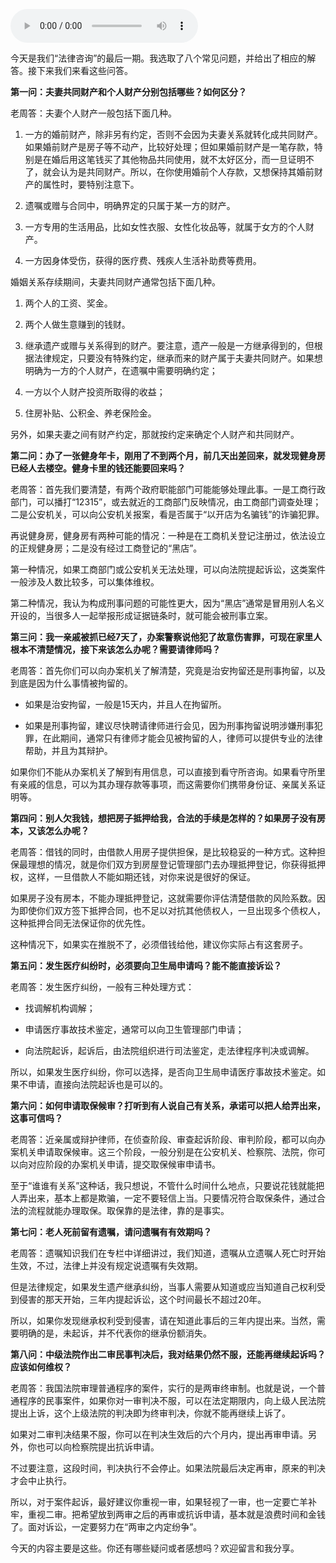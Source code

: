 <audio title="04 “老周，我想知道” _ 律师就在你身边（四）" src="https://static001.geekbang.org/resource/audio/cd/09/cd9bdbbdb6f9501fb9c22e6968250b09.mp3" controls="controls"></audio> 
<p>今天是我们“法律咨询”的最后一期。我选取了八个常见问题，并给出了相应的解答。接下来我们来看这些问答。</p><p><strong>第一问：夫妻共同财产和个人财产分别包括哪些？如何区分？</strong></p><p>老周答：夫妻个人财产一般包括下面几种。</p><ol>
<li>
<p>一方的婚前财产，除非另有约定，否则不会因为夫妻关系就转化成共同财产。如果婚前财产是房子等不动产，比较好处理；但如果婚前财产是一笔存款，特别是在婚后用这笔钱买了其他物品共同使用，就不太好区分，而一旦证明不了，就会认为是共同财产。所以，在你使用婚前个人存款，又想保持其婚前财产的属性时，要特别注意下。</p>
</li>
<li>
<p>遗嘱或赠与合同中，明确界定的只属于某一方的财产。</p>
</li>
<li>
<p>一方专用的生活用品，比如女性衣服、女性化妆品等，就属于女方的个人财产。</p>
</li>
<li>
<p>一方因身体受伤，获得的医疗费、残疾人生活补助费等费用。</p>
</li>
</ol><p>婚姻关系存续期间，夫妻共同财产通常包括下面几种。</p><ol>
<li>
<p>两个人的工资、奖金。</p>
</li>
<li>
<p>两个人做生意赚到的钱财。</p>
</li>
<li>
<p>继承遗产或赠与关系得到的财产。要注意，遗产一般是一方继承得到的，但根据法律规定，只要没有特殊约定，继承而来的财产属于夫妻共同财产。如果想明确为一方的个人财产，在遗嘱中需要明确约定；</p>
</li>
<li>
<p>一方以个人财产投资所取得的收益；</p>
</li>
<li>
<p>住房补贴、公积金、养老保险金。</p>
</li>
</ol><p>另外，如果夫妻之间有财产约定，那就按约定来确定个人财产和共同财产。</p><!-- [[[read_end]]] --><p><strong>第二问：办了一张健身年卡，刚用了不到两个月，前几天出差回来，就发现健身房已经人去楼空。健身卡里的钱还能要回来吗？</strong></p><p>老周答：首先我们要清楚，有两个政府职能部门可能能够处理此事。一是工商行政部门，可以播打“12315”，或去就近的工商部门反映情况，由工商部门调查处理；二是公安机关，可以向公安机关报案，看是否属于“以开店为名骗钱”的诈骗犯罪。</p><p>再说健身房，健身房有两种可能的情况：一种是在工商机关登记注册过，依法设立的正规健身房；二是没有经过工商登记的“黑店”。</p><p>第一种情况，如果工商部门或公安机关无法处理，可以向法院提起诉讼，这类案件一般涉及人数比较多，可以集体维权。</p><p>第二种情况，我认为构成刑事问题的可能性更大，因为“黑店”通常是冒用别人名义开设的，当很多人一起举报形成证据链条时，就可能会被刑事立案。</p><p><strong>第三问：我一亲戚被抓已经7天了，办案警察说他犯了故意伤害罪，可现在家里人根本不清楚情况，接下来该怎么办呢？需要请律师吗？</strong></p><p>老周答：首先你们可以向办案机关了解清楚，究竟是治安拘留还是刑事拘留，以及到底是因为什么事情被拘留的。</p><ul>
<li>
<p>如果是治安拘留，一般是15天内，并且人在拘留所。</p>
</li>
<li>
<p>如果是刑事拘留，建议尽快聘请律师进行会见，因为刑事拘留说明涉嫌刑事犯罪，在此期间，通常只有律师才能会见被拘留的人，律师可以提供专业的法律帮助，并且为其辩护。</p>
</li>
</ul><p>如果你们不能从办案机关了解到有用信息，可以直接到看守所咨询。如果看守所里有亲戚的信息，可以为其办理存款等事项，而这需要你们携带身份证、亲属关系证明等。</p><p><strong>第四问：别人欠我钱，想把房子抵押给我，合法的手续是怎样的？如果房子没有房本，又该怎么办呢？</strong></p><p>老周答：借钱的同时，由借款人用房子提供担保，是比较稳妥的一种方式。这种担保最理想的情况，就是你们双方到房屋登记管理部门去办理抵押登记，你获得抵押权，这样，一旦借款人不能如期还钱，对你来说是很好的保证。</p><p>如果房子没有房本，不能办理抵押登记，这就需要你评估清楚借款的风险系数。因为即使你们双方签下抵押合同，也不足以对抗其他债权人，一旦出现多个债权人，这种抵押合同无法保证你的优先性。</p><p>这种情况下，如果实在推脱不了，必须借钱给他，建议你实际占有这套房子。</p><p><strong>第五问：发生医疗纠纷时，必须要向卫生局申请吗？能不能直接诉讼？</strong></p><p>老周答：发生医疗纠纷，一般有三种处理方式：</p><ul>
<li>
<p>找调解机构调解；</p>
</li>
<li>
<p>申请医疗事故技术鉴定，通常可以向卫生管理部门申请；</p>
</li>
<li>
<p>向法院起诉，起诉后，由法院组织进行司法鉴定，走法律程序判决或调解。</p>
</li>
</ul><p>所以，如果发生医疗纠纷，你可以选择，是否向卫生局申请医疗事故技术鉴定。如果不申请，直接向法院起诉也是可以的。</p><p><strong>第六问：如何申请取保候审？打听到有人说自己有关系，承诺可以把人给弄出来，这事可信吗？</strong></p><p>老周答：近亲属或辩护律师，在侦查阶段、审查起诉阶段、审判阶段，都可以向办案机关申请取保候审。这三个阶段，一般分别是在公安机关、检察院、法院，你可以向对应阶段的办案机关申请，提交取保候审申请书。</p><p>至于“谁谁有关系”这种话，我只想说，不管什么时间什么地点，只要说花钱就能把人弄出来，基本上都是欺骗，一定不要轻信上当。只要情况符合取保条件，通过合法的流程就能办理取保。取保靠的是法律，靠的是事实。</p><p><strong>第七问：老人死前留有遗嘱，请问遗嘱有有效期吗？</strong></p><p>老周答：遗嘱知识我们在专栏中详细讲过，我们知道，遗嘱从立遗嘱人死亡时开始生效，不过，法律上并没有规定说遗嘱有失效期。</p><p>但是法律规定，如果发生遗产继承纠纷，当事人需要从知道或应当知道自己权利受到侵害的那天开始，三年内提起诉讼，这个时间最长不超过20年。</p><p>所以，如果你发现继承权利受到侵害，请在知道此事后的三年内提出来。当然，需要明确的是，未起诉，并不代表你的继承份额消失。</p><p><strong>第八问：中级法院作出二审民事判决后，我对结果仍然不服，还能再继续起诉吗？应该如何维权？</strong></p><p>老周答：我国法院审理普通程序的案件，实行的是两审终审制。也就是说，一个普通程序的民事案件，如果你对一审判决不服，可以在法定期限内，向上级人民法院提出上诉，这个上级法院的判决即为终审判决，你就不能再继续上诉了。</p><p>如果对二审判决结果不服，你可以在判决生效后的六个月内，提出再审申请。另外，你也可以向检察院提出抗诉申请。</p><p>不过要注意，这段时间，判决执行不会停止。如果法院最后决定再审，原来的判决才会中止执行。</p><p>所以，对于案件起诉，最好建议你重视一审，如果轻视了一审，也一定要亡羊补牢，重视二审。把希望放到两审之后的再审或抗诉申请，基本就是浪费时间和金钱了。面对诉讼，一定要努力在“两审之内定纷争”。</p><p>今天的内容主要是这些。你还有哪些疑问或者感想吗？欢迎留言和我分享。</p><p></p>